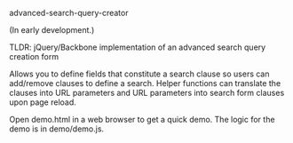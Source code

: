 advanced-search-query-creator

(In early development.)

TLDR: jQuery/Backbone implementation of an advanced search query creation form

Allows you to define fields that constitute a search clause so users can
add/remove clauses to define a search. Helper functions can translate the
clauses into URL parameters and URL parameters into search form clauses
upon page reload.

Open demo.html in a web browser to get a quick demo. The logic for the demo is
in demo/demo.js.
